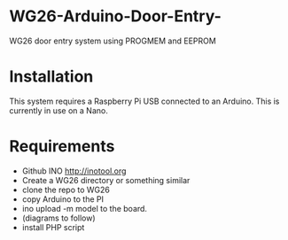 WG26-Arduino-Door-Entry-
========================

WG26 door entry system using PROGMEM and EEPROM

Installation
========================

This system requires a Raspberry Pi USB connected to an Arduino. This is currently in use on a Nano. 

Requirements 
========================
- Github INO http://inotool.org
- Create a WG26 directory or something similar
- clone the repo to WG26
- copy Arduino to the PI 
- ino upload -m model to the board. 
- (diagrams to follow)
- install PHP script

